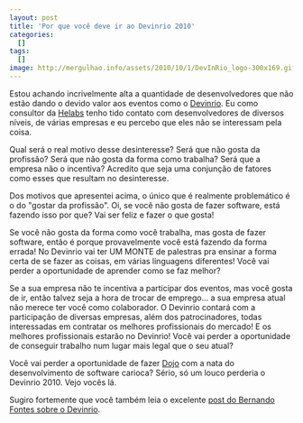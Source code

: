 ```yaml
---
layout: post
title: 'Por que você deve ir ao Devinrio 2010'
categories:
  []
tags:
  []
image: http://mergulhao.info/assets/2010/10/1/DevInRio_logo-300x169.gif
---
```


Estou achando incrivelmente alta a quantidade de desenvolvedores que não estão dando o devido valor aos eventos como o [Devinrio][dv]. Eu como consultor da [Helabs][he] tenho tido contato com desenvolvedores de diversos níveis, de várias empresas e eu percebo que eles não se interessam pela coisa.

Qual será o real motivo desse desinteresse? Será que não gosta da profissão? Será que não gosta da forma como trabalha? Será que a empresa não o incentiva? Acredito que seja uma conjunção de fatores como esses que resultam no desinteresse.

Dos motivos que apresentei acima, o único que é realmente problemático é o do "gostar da profissão". Oi, se você não gosta de fazer software, está fazendo isso por que? Vai ser feliz e fazer o que gosta!

Se você não gosta da forma como você trabalha, mas gosta de fazer software, então é porque provavelmente você está fazendo da forma errada! No Devinrio vai ter UM MONTE de palestras pra ensinar a forma certa de se fazer as coisas, em várias linguagens diferentes! Você vai perder a oportunidade de aprender como se faz melhor?

Se a sua empresa não te incentiva a participar dos eventos, mas você gosta de ir, então talvez seja a hora de trocar de emprego... a sua empresa atual não merece ter você como colaborador. O Devinrio contará com a participação de diversas empresas, além dos patrocinadores, todas interessadas em contratar os melhores profissionais do mercado! E os melhores profissionais estarão no Devinrio! Você vai perder a oportunidade de conseguir trabalho num lugar mais legal que o seu atual?

Você vai perder a oportunidade de fazer [Dojo][dj] com a nata do desenvolvimento de software carioca? Sério, só um louco perderia o Devinrio 2010. Vejo vocês lá.

Sugiro fortemente que você também leia o excelente [post do Bernando Fontes sobre o Devinrio][post].

[dv]: http://devinrio.com.br
[he]: http://helabs.com.br
[dj]: http://dojorio.wordpress.com/
[post]: http://www.bernardofontes.net/blog/porque-voce-deve-ir-ao-dev-in-rio-2010/
